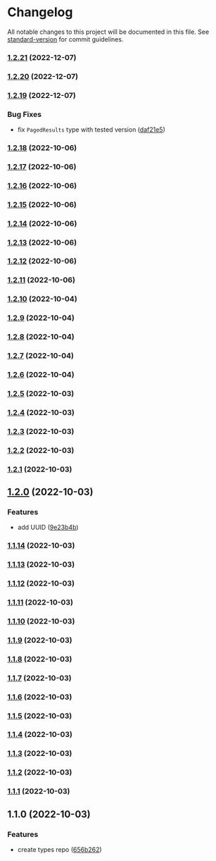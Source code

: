 # Changelog

All notable changes to this project will be documented in this file. See [standard-version](https://github.com/conventional-changelog/standard-version) for commit guidelines.

### [1.2.21](https://me.github.com/cristimc8/hmdlr-types/compare/v1.2.20...v1.2.21) (2022-12-07)

### [1.2.20](https://me.github.com/cristimc8/hmdlr-types/compare/v1.2.19...v1.2.20) (2022-12-07)

### [1.2.19](https://me.github.com/cristimc8/hmdlr-types/compare/v1.2.18...v1.2.19) (2022-12-07)


### Bug Fixes

* fix `PagedResults` type with tested version ([daf21e5](https://me.github.com/cristimc8/hmdlr-types/commit/daf21e51765cefc26df9130f7179b2516c6f0ee3))

### [1.2.18](https://me.github.com/cristimc8/hmdlr-types/compare/v1.2.17...v1.2.18) (2022-10-06)

### [1.2.17](https://me.github.com/cristimc8/hmdlr-types/compare/v1.2.16...v1.2.17) (2022-10-06)

### [1.2.16](https://me.github.com/cristimc8/hmdlr-types/compare/v1.2.15...v1.2.16) (2022-10-06)

### [1.2.15](https://me.github.com/cristimc8/hmdlr-types/compare/v1.2.14...v1.2.15) (2022-10-06)

### [1.2.14](https://me.github.com/cristimc8/hmdlr-types/compare/v1.2.13...v1.2.14) (2022-10-06)

### [1.2.13](https://me.github.com/cristimc8/hmdlr-types/compare/v1.2.12...v1.2.13) (2022-10-06)

### [1.2.12](https://me.github.com/cristimc8/hmdlr-types/compare/v1.2.11...v1.2.12) (2022-10-06)

### [1.2.11](https://me.github.com/cristimc8/hmdlr-types/compare/v1.2.10...v1.2.11) (2022-10-06)

### [1.2.10](https://me.github.com/cristimc8/hmdlr-types/compare/v1.2.9...v1.2.10) (2022-10-04)

### [1.2.9](https://me.github.com/cristimc8/hmdlr-types/compare/v1.2.8...v1.2.9) (2022-10-04)

### [1.2.8](https://me.github.com/cristimc8/hmdlr-types/compare/v1.2.7...v1.2.8) (2022-10-04)

### [1.2.7](https://me.github.com/cristimc8/hmdlr-types/compare/v1.2.6...v1.2.7) (2022-10-04)

### [1.2.6](https://me.github.com/cristimc8/hmdlr-types/compare/v1.2.5...v1.2.6) (2022-10-04)

### [1.2.5](https://me.github.com/cristimc8/hmdlr-types/compare/v1.2.4...v1.2.5) (2022-10-03)

### [1.2.4](https://me.github.com/cristimc8/hmdlr-types/compare/v1.2.3...v1.2.4) (2022-10-03)

### [1.2.3](https://me.github.com/cristimc8/hmdlr-types/compare/v1.2.2...v1.2.3) (2022-10-03)

### [1.2.2](https://me.github.com/cristimc8/hmdlr-types/compare/v1.2.1...v1.2.2) (2022-10-03)

### [1.2.1](https://me.github.com/cristimc8/hmdlr-types/compare/v1.2.0...v1.2.1) (2022-10-03)

## [1.2.0](https://me.github.com/cristimc8/hmdlr-types/compare/v1.1.14...v1.2.0) (2022-10-03)


### Features

* add UUID ([9e23b4b](https://me.github.com/cristimc8/hmdlr-types/commit/9e23b4bd718b99d45d64ac005f083d6a3e6940fd))

### [1.1.14](https://me.github.com/cristimc8/hmdlr-types/compare/v1.1.13...v1.1.14) (2022-10-03)

### [1.1.13](https://me.github.com/cristimc8/hmdlr-types/compare/v1.1.12...v1.1.13) (2022-10-03)

### [1.1.12](https://me.github.com/cristimc8/hmdlr-types/compare/v1.1.11...v1.1.12) (2022-10-03)

### [1.1.11](https://me.github.com/cristimc8/hmdlr-types/compare/v1.1.10...v1.1.11) (2022-10-03)

### [1.1.10](https://me.github.com/cristimc8/hmdlr-types/compare/v1.1.9...v1.1.10) (2022-10-03)

### [1.1.9](https://me.github.com/cristimc8/hmdlr-types/compare/v1.1.8...v1.1.9) (2022-10-03)

### [1.1.8](https://me.github.com/cristimc8/hmdlr-types/compare/v1.1.7...v1.1.8) (2022-10-03)

### [1.1.7](https://me.github.com/cristimc8/hmdlr-types/compare/v1.1.6...v1.1.7) (2022-10-03)

### [1.1.6](https://me.github.com/cristimc8/hmdlr-types/compare/v1.1.5...v1.1.6) (2022-10-03)

### [1.1.5](https://me.github.com/cristimc8/hmdlr-types/compare/v1.1.4...v1.1.5) (2022-10-03)

### [1.1.4](https://me.github.com/cristimc8/hmdlr-types/compare/v1.1.3...v1.1.4) (2022-10-03)

### [1.1.3](https://me.github.com/cristimc8/hmdlr-types/compare/v1.1.2...v1.1.3) (2022-10-03)

### [1.1.2](https://me.github.com/cristimc8/hmdlr-types/compare/v1.1.1...v1.1.2) (2022-10-03)

### [1.1.1](https://me.github.com/cristimc8/hmdlr-types/compare/v1.1.0...v1.1.1) (2022-10-03)

## 1.1.0 (2022-10-03)


### Features

* create types repo ([656b262](https://me.github.com/cristimc8/hmdlr-types/commit/656b262ec4c3a9903ef4055995d681deb99373af))
